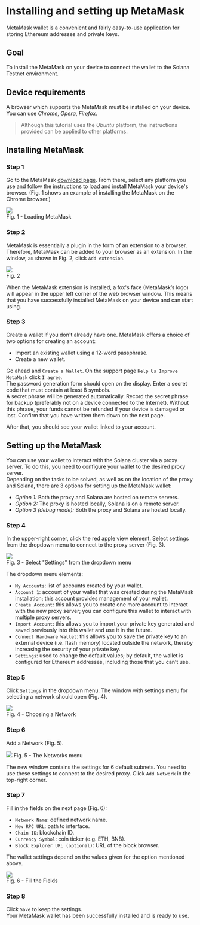 # Installing and setting up MetaMask

MetaMask wallet is a convenient and fairly easy-to-use application for storing Ethereum addresses and private keys.

## Goal

To install the MetaMask on your device to connect the wallet to the Solana Testnet environment.  

## Device requirements

A browser which supports the MetaMask must be installed on your device. You can use *Chrome*, *Opera*, *Firefox*.  

> Although this tutorial uses the *Ubuntu* platform, the instructions provided can be applied to other platforms.  

## Installing MetaMask

### Step 1
Go to the MetaMask [download page](https://metamask.io/download.html). From there, select any platform you use and follow the instructions to load and install MetaMask your device's browser. (Fig. 1 shows an example of installing the MetaMask on the Chrome browser.)  

<p align="center">

![](./testnet/images/metamask-1.png)  
Fig. 1 - Loading MetaMask </p>

### Step 2
MetaMask is essentially a plugin in the form of an extension to a browser. Therefore, MetaMask can be added to your browser as an extension. In the window, as shown in Fig. 2, click `Add extension`.  

<p align="center">

![](./testnet/images/metamask-2.png)  
Fig. 2 </p>  

When the MetaMask extension is installed, a fox's face (MetaMask’s logo) will appear in the upper left corner of the web browser window. This means that you have successfully installed MetaMask on your device and can start using.

### Step 3
Create a wallet if you don't already have one. MetaMask offers a choice of two options for creating an account:  
* Import an existing wallet using a 12-word passphrase.
* Create a new wallet.

Go ahead and `Create a Wallet`. On the support page `Help Us Improve MetaMask` click `I agree`.  
The password generation form should open on the display. Enter a secret code that must contain at least 8 symbols.  
A secret phrase will be generated automatically. Record the secret phrase for backup (preferably not on a device connected to the Internet). Without this phrase, your funds cannot be refunded if your device is damaged or lost. Confirm that you have written them down on the next page.  

After that, you should see your wallet linked to your account.

## Setting up the MetaMask

You can use your wallet to interact with the Solana cluster via a proxy server. To do this, you need to configure your wallet to the desired proxy server.  
Depending on the tasks to be solved, as well as on the location of the proxy and Solana, there are 3 options for setting up the MetaMask wallet:  

  * *Option 1:* Both the proxy and Solana are hosted on remote servers.
  * *Option 2:* The proxy is hosted locally, Solana is on a remote server.
  * *Option 3 (debug mode):* Both the proxy and Solana are hosted locally.

### Step 4
In the upper-right corner, click the red apple view element. Select settings from the dropdown menu to connect to the proxy server (Fig. 3).  

<p align="center">

![](./testnet/images/metamask-3.png)  
Fig. 3 - Select "Settings" from the dropdown menu </p>


The dropdown menu elements:
* `My Accounts`: list of accounts created by your wallet.
* `Account 1`: account of your wallet that was created during the MetaMask installation; this account provides management of your wallet.
* `Create Account`: this allows you to create one more account to interact with the new proxy server; you can configure this wallet to interact with multiple proxy servers.
* `Import Account`: this allows you to import your private key generated and saved previously into this wallet and use it in the future.
* `Connect Hardware Wallet`: this allows you to save the private key to an external device (i.e. flash memory) located outside the network, thereby increasing the security of your private key. 
* `Settings`: used to change the default values; by default, the wallet is configured for Ethereum addresses, including those that you can’t use.

### Step 5
Click `Settings` in the dropdown menu. The window with settings menu for selecting a network should open (Fig. 4).  

<p align="center">

![](./testnet/images/metamask-4.png)  
Fig. 4 - Choosing a Network </p>

### Step 6
Add a Network (Fig. 5).  

<p align="center">

![](./testnet/images/metamask-5.png)
Fig. 5 - The Networks menu </p>

The new window contains the settings for 6 default subnets. You need to use these settings to connect to the desired proxy. Click `Add Network` in the top-right corner.  

### Step 7
Fill in the fields on the next page (Fig. 6):  
* `Network Name`: defined network name.
* `New RPC URL`: path to interface.
* `Chain ID`: blockchain ID.
* `Currency Symbol`: coin ticker (e.g. ETH, BNB).
* `Block Explorer URL (optional)`: URL of the block browser.

The wallet settings depend on the values given for the option mentioned above.  

<p align="center">

![](./testnet/images/metamask-6.png)  
Fig. 6 - Fill the Fields </p>


### Step 8
Click `Save` to keep the settings.  
Your MetaMask wallet has been successfully installed and is ready to use.









